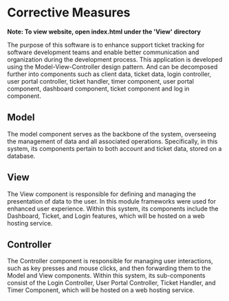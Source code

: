 # Corrective Measures
**Note: To view website, open index.html under the 'View' directory**

The purpose of this software is to enhance support ticket tracking for software development teams and enable better communication and organization during the development process. This application is developed using the Model-View-Controller design pattern. And can be decomposed further into components such as client data, ticket data, login controller, user portal controller, ticket handler, timer component, user portal component, dashboard component, ticket component and log in component. 

## Model 
The model component serves as the backbone of the system, overseeing the management of data and all associated operations. Specifically, in this system, its components pertain to both account and ticket data, stored on a database.

## View
The View component is responsible for defining and managing the presentation of data to the user. In this module frameworks were used for enhanced user experience. Within this system, its components include the Dashboard, Ticket, and Login features, which will be hosted on a web hosting service.

## Controller
The Controller component is responsible for managing user interactions, such as key presses and mouse clicks, and then forwarding them to the Model and View components. Within this system, its sub-components consist of the Login Controller, User Portal Controller, Ticket Handler, and Timer Component, which will be hosted on a web hosting service.


